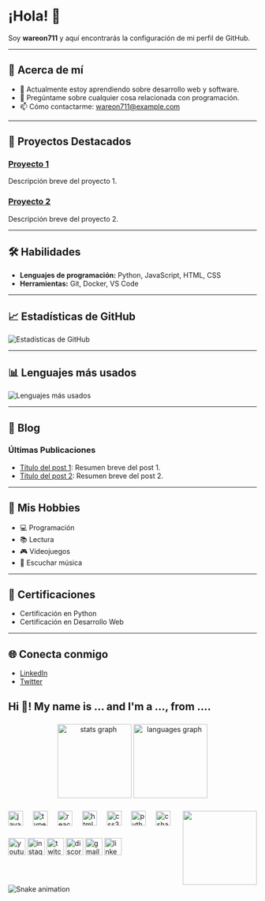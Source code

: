 # ¡Hola! 👋

Soy **wareon711** y aquí encontrarás la configuración de mi perfil de GitHub.

---

## 📌 Acerca de mí

- 🌱 Actualmente estoy aprendiendo sobre desarrollo web y software.
- 💬 Pregúntame sobre cualquier cosa relacionada con programación.
- 📫 Cómo contactarme: wareon711@example.com

---

## 🚀 Proyectos Destacados

### [Proyecto 1](https://github.com/wareon711/proyecto1)
Descripción breve del proyecto 1.

### [Proyecto 2](https://github.com/wareon711/proyecto2)
Descripción breve del proyecto 2.

---

## 🛠️ Habilidades

- **Lenguajes de programación:** Python, JavaScript, HTML, CSS
- **Herramientas:** Git, Docker, VS Code

---

## 📈 Estadísticas de GitHub

![Estadísticas de GitHub](https://github-readme-stats.vercel.app/api?username=wareon711&show_icons=true&theme=radical)

---

## 📊 Lenguajes más usados

![Lenguajes más usados](https://github-readme-stats.vercel.app/api/top-langs/?username=wareon711&layout=compact&theme=radical)

---

## 📝 Blog

### Últimas Publicaciones

- [Título del post 1](https://mi-blog.com/post1): Resumen breve del post 1.
- [Título del post 2](https://mi-blog.com/post2): Resumen breve del post 2.

---

## 🎯 Mis Hobbies

- 💻 Programación
- 📚 Lectura
- 🎮 Videojuegos
- 🎵 Escuchar música

---

## 🏅 Certificaciones

- Certificación en Python
- Certificación en Desarrollo Web

---

## 🌐 Conecta conmigo

- [LinkedIn](https://www.linkedin.com/in/wareon711)
- [Twitter](https://twitter.com/wareon711)

<h2 align="left">Hi 👋! My name is ... and I'm a ..., from ....</h2>

###

<div align="center">
  <img src="https://github-readme-stats.vercel.app/api?username=maurodesouza&hide_title=false&hide_rank=false&show_icons=true&include_all_commits=true&count_private=true&disable_animations=false&theme=dracula&locale=en&hide_border=false" height="150" alt="stats graph"  />
  <img src="https://github-readme-stats.vercel.app/api/top-langs?username=maurodesouza&locale=en&hide_title=false&layout=compact&card_width=320&langs_count=5&theme=dracula&hide_border=false" height="150" alt="languages graph"  />
</div>

###

<img align="right" height="150" src="https://i.imgflip.com/65efzo.gif"  />

###

<div align="left">
  <img src="https://cdn.jsdelivr.net/gh/devicons/devicon/icons/javascript/javascript-original.svg" height="30" alt="javascript logo"  />
  <img width="12" />
  <img src="https://cdn.jsdelivr.net/gh/devicons/devicon/icons/typescript/typescript-original.svg" height="30" alt="typescript logo"  />
  <img width="12" />
  <img src="https://cdn.jsdelivr.net/gh/devicons/devicon/icons/react/react-original.svg" height="30" alt="react logo"  />
  <img width="12" />
  <img src="https://cdn.jsdelivr.net/gh/devicons/devicon/icons/html5/html5-original.svg" height="30" alt="html5 logo"  />
  <img width="12" />
  <img src="https://cdn.jsdelivr.net/gh/devicons/devicon/icons/css3/css3-original.svg" height="30" alt="css3 logo"  />
  <img width="12" />
  <img src="https://cdn.jsdelivr.net/gh/devicons/devicon/icons/python/python-original.svg" height="30" alt="python logo"  />
  <img width="12" />
  <img src="https://cdn.jsdelivr.net/gh/devicons/devicon/icons/csharp/csharp-original.svg" height="30" alt="csharp logo"  />
</div>

###

<div align="left">
  <img src="https://img.shields.io/static/v1?message=Youtube&logo=youtube&label=&color=FF0000&logoColor=white&labelColor=&style=for-the-badge" height="35" alt="youtube logo"  />
  <img src="https://img.shields.io/static/v1?message=Instagram&logo=instagram&label=&color=E4405F&logoColor=white&labelColor=&style=for-the-badge" height="35" alt="instagram logo"  />
  <img src="https://img.shields.io/static/v1?message=Twitch&logo=twitch&label=&color=9146FF&logoColor=white&labelColor=&style=for-the-badge" height="35" alt="twitch logo"  />
  <img src="https://img.shields.io/static/v1?message=Discord&logo=discord&label=&color=7289DA&logoColor=white&labelColor=&style=for-the-badge" height="35" alt="discord logo"  />
  <img src="https://img.shields.io/static/v1?message=Gmail&logo=gmail&label=&color=D14836&logoColor=white&labelColor=&style=for-the-badge" height="35" alt="gmail logo"  />
  <img src="https://img.shields.io/static/v1?message=LinkedIn&logo=linkedin&label=&color=0077B5&logoColor=white&labelColor=&style=for-the-badge" height="35" alt="linkedin logo"  />
</div>

###

<br clear="both">

<img src="https://raw.githubusercontent.com/maurodesouza/maurodesouza/output/snake.svg" alt="Snake animation" />

###

